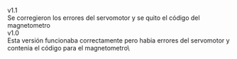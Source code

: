 v1.1\
Se corregieron los errores del servomotor y se quito el código del magnetometro\
v1.0\
Esta versión funcionaba correctamente pero habia errores del servomotor y contenia el código para el magnetometro\
